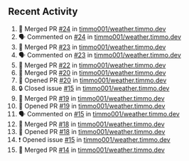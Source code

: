 ## Recent Activity

<!--START_SECTION:activity-->
1. 🎉 Merged PR [#24](https://github.com/timmo001/weather.timmo.dev/pull/24) in [timmo001/weather.timmo.dev](https://github.com/timmo001/weather.timmo.dev)
2. 🗣 Commented on [#24](https://github.com/timmo001/weather.timmo.dev/issues/24) in [timmo001/weather.timmo.dev](https://github.com/timmo001/weather.timmo.dev)
3. 🎉 Merged PR [#23](https://github.com/timmo001/weather.timmo.dev/pull/23) in [timmo001/weather.timmo.dev](https://github.com/timmo001/weather.timmo.dev)
4. 🗣 Commented on [#23](https://github.com/timmo001/weather.timmo.dev/issues/23) in [timmo001/weather.timmo.dev](https://github.com/timmo001/weather.timmo.dev)
5. 🎉 Merged PR [#22](https://github.com/timmo001/weather.timmo.dev/pull/22) in [timmo001/weather.timmo.dev](https://github.com/timmo001/weather.timmo.dev)
6. 🎉 Merged PR [#20](https://github.com/timmo001/weather.timmo.dev/pull/20) in [timmo001/weather.timmo.dev](https://github.com/timmo001/weather.timmo.dev)
7. 💪 Opened PR [#20](https://github.com/timmo001/weather.timmo.dev/pull/20) in [timmo001/weather.timmo.dev](https://github.com/timmo001/weather.timmo.dev)
8. 🔒 Closed issue [#15](https://github.com/timmo001/weather.timmo.dev/issues/15) in [timmo001/weather.timmo.dev](https://github.com/timmo001/weather.timmo.dev)
9. 🎉 Merged PR [#19](https://github.com/timmo001/weather.timmo.dev/pull/19) in [timmo001/weather.timmo.dev](https://github.com/timmo001/weather.timmo.dev)
10. 💪 Opened PR [#19](https://github.com/timmo001/weather.timmo.dev/pull/19) in [timmo001/weather.timmo.dev](https://github.com/timmo001/weather.timmo.dev)
11. 🗣 Commented on [#15](https://github.com/timmo001/weather.timmo.dev/issues/15) in [timmo001/weather.timmo.dev](https://github.com/timmo001/weather.timmo.dev)
12. 🎉 Merged PR [#18](https://github.com/timmo001/weather.timmo.dev/pull/18) in [timmo001/weather.timmo.dev](https://github.com/timmo001/weather.timmo.dev)
13. 💪 Opened PR [#18](https://github.com/timmo001/weather.timmo.dev/pull/18) in [timmo001/weather.timmo.dev](https://github.com/timmo001/weather.timmo.dev)
14. ❗ Opened issue [#15](https://github.com/timmo001/weather.timmo.dev/issues/15) in [timmo001/weather.timmo.dev](https://github.com/timmo001/weather.timmo.dev)
15. 🎉 Merged PR [#14](https://github.com/timmo001/weather.timmo.dev/pull/14) in [timmo001/weather.timmo.dev](https://github.com/timmo001/weather.timmo.dev)
<!--END_SECTION:activity-->

